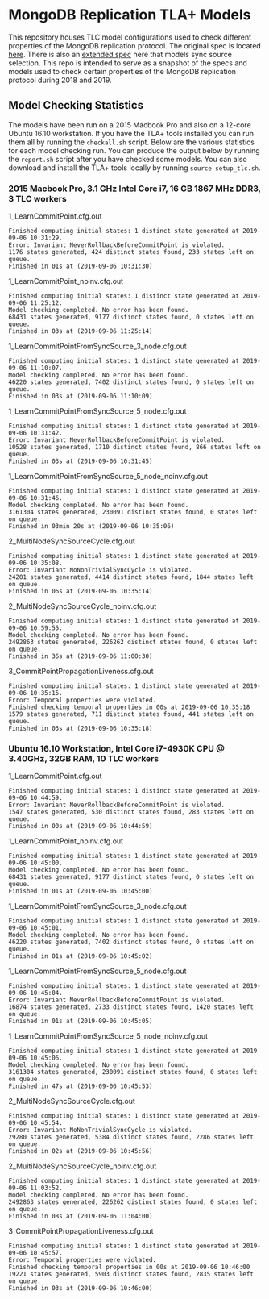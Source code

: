 # MongoDB Replication TLA+ Models

This repository houses TLC model configurations used to check different properties of the MongoDB replication protocol. The original spec is located [here](https://github.com/visualzhou/mongo-repl-tla). There is also an [extended spec](RaftMongoSyncSources.tla) here that models sync source selection. This repo is intended to serve as a snapshot of the specs and models used to check certain properties of the MongoDB replication protocol during 2018 and 2019.

## Model Checking Statistics

The models have been run on a 2015 Macbook Pro and also on a 12-core Ubuntu 16.10 workstation. If you have the TLA+ tools installed you can run them all by running the `checkall.sh` script. Below are the various statistics for each model checking run. You can produce the output below by running the `report.sh` script after you have checked some models. You can also download and install the TLA+ tools locally by running `source setup_tlc.sh`.

### 2015 Macbook Pro, 3.1 GHz Intel Core i7, 16 GB 1867 MHz DDR3, 3 TLC workers

1_LearnCommitPoint.cfg.out
```
Finished computing initial states: 1 distinct state generated at 2019-09-06 10:31:29.
Error: Invariant NeverRollbackBeforeCommitPoint is violated.
1176 states generated, 424 distinct states found, 233 states left on queue.
Finished in 01s at (2019-09-06 10:31:30)
```

1_LearnCommitPoint_noinv.cfg.out
```
Finished computing initial states: 1 distinct state generated at 2019-09-06 11:25:12.
Model checking completed. No error has been found.
68431 states generated, 9177 distinct states found, 0 states left on queue.
Finished in 03s at (2019-09-06 11:25:14)
```

1_LearnCommitPointFromSyncSource_3_node.cfg.out
```
Finished computing initial states: 1 distinct state generated at 2019-09-06 11:10:07.
Model checking completed. No error has been found.
46220 states generated, 7402 distinct states found, 0 states left on queue.
Finished in 03s at (2019-09-06 11:10:09)
```

1_LearnCommitPointFromSyncSource_5_node.cfg.out
```
Finished computing initial states: 1 distinct state generated at 2019-09-06 10:31:42.
Error: Invariant NeverRollbackBeforeCommitPoint is violated.
10528 states generated, 1710 distinct states found, 866 states left on queue.
Finished in 03s at (2019-09-06 10:31:45)
```

1_LearnCommitPointFromSyncSource_5_node_noinv.cfg.out
```
Finished computing initial states: 1 distinct state generated at 2019-09-06 10:31:46.
Model checking completed. No error has been found.
3161304 states generated, 230091 distinct states found, 0 states left on queue.
Finished in 03min 20s at (2019-09-06 10:35:06)
```

2_MultiNodeSyncSourceCycle.cfg.out
```
Finished computing initial states: 1 distinct state generated at 2019-09-06 10:35:08.
Error: Invariant NoNonTrivialSyncCycle is violated.
24201 states generated, 4414 distinct states found, 1844 states left on queue.
Finished in 06s at (2019-09-06 10:35:14)
```

2_MultiNodeSyncSourceCycle_noinv.cfg.out
```
Finished computing initial states: 1 distinct state generated at 2019-09-06 10:59:55.
Model checking completed. No error has been found.
2492863 states generated, 226262 distinct states found, 0 states left on queue.
Finished in 36s at (2019-09-06 11:00:30)
```

3_CommitPointPropagationLiveness.cfg.out
```
Finished computing initial states: 1 distinct state generated at 2019-09-06 10:35:15.
Error: Temporal properties were violated.
Finished checking temporal properties in 00s at 2019-09-06 10:35:18
1579 states generated, 711 distinct states found, 441 states left on queue.
Finished in 03s at (2019-09-06 10:35:18)
```


### Ubuntu 16.10 Workstation, Intel Core i7-4930K CPU @ 3.40GHz, 32GB RAM, 10 TLC workers

1_LearnCommitPoint.cfg.out
```
Finished computing initial states: 1 distinct state generated at 2019-09-06 10:44:59.
Error: Invariant NeverRollbackBeforeCommitPoint is violated.
1547 states generated, 530 distinct states found, 283 states left on queue.
Finished in 00s at (2019-09-06 10:44:59)
```

1_LearnCommitPoint_noinv.cfg.out
```
Finished computing initial states: 1 distinct state generated at 2019-09-06 10:45:00.
Model checking completed. No error has been found.
68431 states generated, 9177 distinct states found, 0 states left on queue.
Finished in 01s at (2019-09-06 10:45:00)
```

1_LearnCommitPointFromSyncSource_3_node.cfg.out
```
Finished computing initial states: 1 distinct state generated at 2019-09-06 10:45:01.
Model checking completed. No error has been found.
46220 states generated, 7402 distinct states found, 0 states left on queue.
Finished in 01s at (2019-09-06 10:45:02)
```

1_LearnCommitPointFromSyncSource_5_node.cfg.out
```
Finished computing initial states: 1 distinct state generated at 2019-09-06 10:45:04.
Error: Invariant NeverRollbackBeforeCommitPoint is violated.
16874 states generated, 2733 distinct states found, 1420 states left on queue.
Finished in 01s at (2019-09-06 10:45:05)
```

1_LearnCommitPointFromSyncSource_5_node_noinv.cfg.out
```
Finished computing initial states: 1 distinct state generated at 2019-09-06 10:45:06.
Model checking completed. No error has been found.
3161304 states generated, 230091 distinct states found, 0 states left on queue.
Finished in 47s at (2019-09-06 10:45:53)
```

2_MultiNodeSyncSourceCycle.cfg.out
```
Finished computing initial states: 1 distinct state generated at 2019-09-06 10:45:54.
Error: Invariant NoNonTrivialSyncCycle is violated.
29280 states generated, 5384 distinct states found, 2286 states left on queue.
Finished in 02s at (2019-09-06 10:45:56)
```

2_MultiNodeSyncSourceCycle_noinv.cfg.out
```
Finished computing initial states: 1 distinct state generated at 2019-09-06 11:03:52.
Model checking completed. No error has been found.
2492863 states generated, 226262 distinct states found, 0 states left on queue.
Finished in 08s at (2019-09-06 11:04:00)
```

3_CommitPointPropagationLiveness.cfg.out
```
Finished computing initial states: 1 distinct state generated at 2019-09-06 10:45:57.
Error: Temporal properties were violated.
Finished checking temporal properties in 00s at 2019-09-06 10:46:00
19221 states generated, 5903 distinct states found, 2835 states left on queue.
Finished in 03s at (2019-09-06 10:46:00)
```


